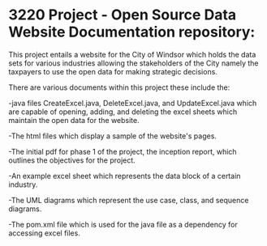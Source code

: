 # 3220 Project - Open Source Data Website Documentation repository: 
This project entails a website for the City of Windsor which holds the data sets for various industries allowing the stakeholders of the City namely the taxpayers to use the open data for making strategic decisions.  

There are various documents within this project these include the:

-java files CreateExcel.java, DeleteExcel.java, and UpdateExcel.java which are capable of opening, adding, and deleting the excel sheets which maintain the open data for the website.

-The html files which display a sample of the website's pages.

-The initial pdf for phase 1 of the project, the inception report, which outlines the objectives for the project.

-An example excel sheet which represents the data block of a certain industry. 

-The UML diagrams which represent the use case, class, and sequence diagrams.

-The pom.xml file which is used for the java file as a dependency for accessing excel files.

